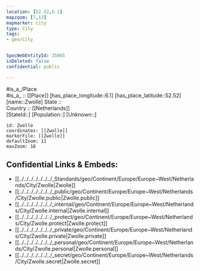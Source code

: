 ```yaml
---
location: [52.52,6.1] 
mapzoom: [7,12] 
mapmarker: city 
type: City
tags:
- geo/City


SpocWebEntityId: 35865
isDeleted: false
confidential: public

---
```

#is_a_/Place  
#is_a_ :: [[Place]] 
[has_place_longitude::6.1] 
[has_place_latitude::52.52] 
[name::Zwolle] 
State ::  
Country :: [[Netherlands]]  
[StateId::] 
[Population::] 
[Unknown::] 


```leaflet
id: Zwolle
coordinates: [[Zwolle]] 
markerFile: [[Zwolle]] 
defaultZoom: 11 
maxZoom: 18
```


## Confidential Links & Embeds: 
- [[../../../../../../../_Standards/geo/Continent/Europe/Europe~West/Netherlands/City/Zwolle|Zwolle]] 
- [[../../../../../../../_public/geo/Continent/Europe/Europe~West/Netherlands/City/Zwolle.public|Zwolle.public]] 
- [[../../../../../../../_internal/geo/Continent/Europe/Europe~West/Netherlands/City/Zwolle.internal|Zwolle.internal]] 
- [[../../../../../../../_protect/geo/Continent/Europe/Europe~West/Netherlands/City/Zwolle.protect|Zwolle.protect]] 
- [[../../../../../../../_private/geo/Continent/Europe/Europe~West/Netherlands/City/Zwolle.private|Zwolle.private]] 
- [[../../../../../../../_personal/geo/Continent/Europe/Europe~West/Netherlands/City/Zwolle.personal|Zwolle.personal]] 
- [[../../../../../../../_secret/geo/Continent/Europe/Europe~West/Netherlands/City/Zwolle.secret|Zwolle.secret]] 
